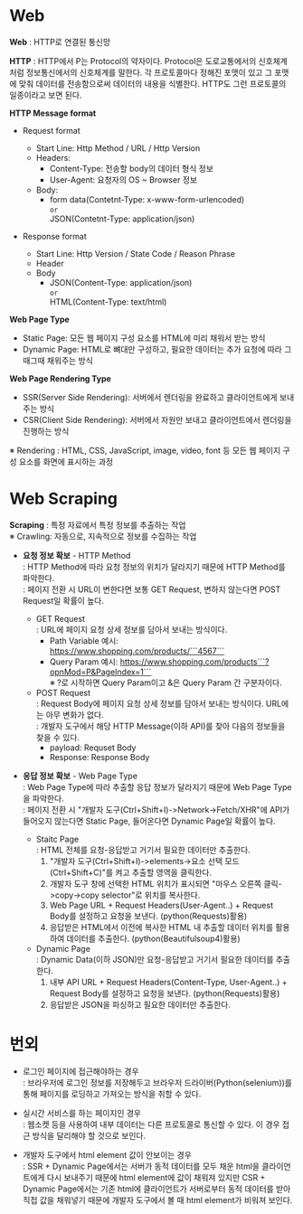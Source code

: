# Web

**Web** : HTTP로 연결된 통신망  

**HTTP** : HTTP에서 P는 Protocol의 약자이다. Protocol은 도로교통에서의 신호체계처럼 정보통신에서의 신호체계를 말한다. 각 프로토콜마다 정해진 포맷이 있고 그 포맷에 맞춰 데이터를 전송함으로써 데이터의 내용을 식별한다. HTTP도 그런 프로토콜의 일종이라고 보면 된다.

**HTTP Message format**
- Request format
  - Start Line: Http Method / URL / Http Version
  - Headers:
    - Content-Type: 전송할 body의 데이터 형식 정보
    - User-Agent: 요청자의 OS ~ Browser 정보
  - Body:
    - form data(Contetnt-Type: x-www-form-urlencoded)  
      ```or```  
      JSON(Contetnt-Type: application/json)

- Response format
  - Start Line: Http Version / State Code / Reason Phrase
  - Header
  - Body
    - JSON(Content-Type: application/json)  
      ```or```  
      HTML(Content-Type: text/html)

**Web Page Type**
- Static Page: 모든 웹 페이지 구성 요소를 HTML에 미리 채워서 받는 방식
- Dynamic Page: HTML로 뼈대만 구성하고, 필요한 데이터는 추가 요청에 따라 그때그때 채워주는 방식

**Web Page Rendering Type**
- SSR(Server Side Rendering): 서버에서 렌더링을 완료하고 클라이언트에게 보내주는 방식
- CSR(Client Side Rendering): 서버에서 자원만 보내고 클라이언트에서 렌더링을 진행하는 방식  

※ Rendering : HTML, CSS, JavaScript, image, video, font 등 모든 웹 페이지 구성 요소를 화면에 표시하는 과정  



# Web Scraping

**Scraping** : 특정 자료에서 특정 정보를 추출하는 작업   
※ Crawling:  자동으로, 지속적으로 정보를 수집하는 작업 

- **요청 정보 확보** - HTTP Method  
: HTTP Method에 따라 요청 정보의 위치가 달라지기 때문에 HTTP Method를 파악한다.  
: 페이지 전환 시 URL이 변한다면 보통 GET Request, 변하지 않는다면 POST Request일 확률이 높다.  
    - GET Request  
   : URL에 페이지 요청 상세 정보를 담아서 보내는 방식이다.
      - Path Variable 예시: https://www.shopping.com/products/```4567```
      - Query Param 예시: https://www.shopping.com/products```?opnMod=P&PageIndex=1```  
       ※ ?로 시작하면 Query Param이고 &은 Query Param 간 구분자이다.
    - POST Request  
   : Request Body에 페이지 요청 상세 정보를 담아서 보내는 방식이다. URL에는 아무 변화가 없다.   
   : 개발자 도구에서 해당 HTTP Message(이하 API)를 찾아 다음의 정보들을 찾을 수 있다. 
      - payload: Requset Body
      - Response: Response Body

- **응답 정보 확보** - Web Page Type  
: Web Page Type에 따라 추출할 응답 정보가 달라지기 때문에 Web Page Type을 파악한다.   
: 페이지 전환 시 "개발자 도구(Ctrl+Shift+I)->Network->Fetch/XHR"에 API가 들어오지 않는다면 Static Page, 들어온다면 Dynamic Page일 확률이 높다.  
   - Staitc Page  
    : HTML 전체를 요청-응답받고 거기서 필요한 데이터만 추출한다.
     1. "개발자 도구(Ctrl+Shift+I)->elements->요소 선택 모드(Ctrl+Shift+C)"를 켜고 추출할 영역을 클릭한다.
     2. 개발자 도구 창에 선택한 HTML 위치가 표시되면 "마우스 오른쪽 클릭->copy->copy selector"로 위치를 복사한다.
     3. Web Page URL + Request Headers(User-Agent..) + Request Body를 설정하고 요청을 보낸다. (python(Requests)활용)
     4. 응답받은 HTML에서 이전에 복사한 HTML 내 추출할 데이터 위치를 활용하여 데이터를 추출한다. (python(Beautifulsoup4)활용)
   - Dynamic Page  
    : Dynamic Data(이하 JSON)만 요청-응답받고 거기서 필요한 데이터를 추출한다.
     1. 내부 API URL + Request Headers(Content-Type, User-Agent..) + Request Body를 설정하고 요청을 보낸다. (python(Requests)활용)
     2. 응답받은 JSON을 파싱하고 필요한 데이터만 추출한다.



# 번외
- 로그인 페이지에 접근해야하는 경우  
: 브라우저에 로그인 정보를 저장해두고 브라우저 드라이버(Python(selenium))를 통해 페이지를 로딩하고 가져오는 방식을 취할 수 있다.

- 실시간 서비스를 하는 페이지인 경우  
: 웹소켓 등을 사용하여 내부 데이터는 다른 프로토콜로 통신할 수 있다. 이 경우 접근 방식을 달리해야 할 것으로 보인다.

- 개발자 도구에서 html element 값이 안보이는 경우  
: SSR + Dynamic Page에서는 서버가 동적 데이터를 모두 채운 html을 클라이언트에게 다시 보내주기 때문에 html element에 값이 채워져 있지만 CSR + Dynamic Page에서는 기존 html에 클라이언트가 서버로부터 동적 데이터를 받아 직접 값을 채워넣기 때문에 개발자 도구에서 볼 때 html element가 비워져 보인다.
